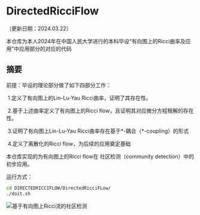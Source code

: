 # DirectedRicciFlow

（更新日期：2024.03.22）

本仓库为本人2024年在中国人民大学进行的本科毕设“有向图上的Ricci曲率及应用”中应用部分的对应的代码

## 摘要
前提：毕设的理论部分做了如下四部分工作：

​	1.定义了有向图上的Lin-Lu-Yau Ricci曲率，证明了其存在性。

​	2.基于上述曲率定义了有向图上的Ricci flow，且证明其对应微分方程租解的存在性。

​	3.证明了有向图上Lin-Lu-Yau Ricci曲率存在基于$*$-耦合（$*$​-coupling）的形式

​	4.定义了离散化的Ricci flow，为后续的应用奠定基础

本仓库实现的为有向图上的Ricci flow在 社区检测（community detection）中的初步应用。

运行方式：

```bash
cd DIRECTEDRICCIFLOW/DirectedRicciFLow/
./doit.sh
```

![基于有向图上Ricci流的社区检测](https://github.com/fexas/DIRECTEDRICCIFLOW/blob/main/gif/ricci-flow-animation.gif)

